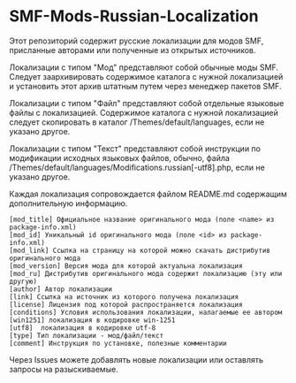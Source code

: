 # SMF-Mods-Russian-Localization

Этот репозиторий содержит русские локализации для модов SMF, присланные авторами или полученные из открытых источников.

Локализации с типом "Мод" представляют собой обычные моды SMF. Следует заархивировать содержимое каталога с нужной локализацией и установить этот архив штатным путем через менеджер пакетов SMF.

Локализации с типом "Файл" представляют собой отдельные языковые файлы с локализацией. Содержимое каталога с нужной локализацией следует скопировать в каталог /Themes/default/languages, если не указано другое.

Локализации с типом "Текст" представляют собой инструкции по модификации исходных языковых файлов, обычно, файла /Themes/default/languages/Modifications.russian[-utf8].php, если не указано другое.

Каждая локализация сопровождается файлом README.md содержащим дополнительную информацию.
````
[mod_title] Официальное название оригинального мода (поле <name> из package-info.xml)
[mod_id] Уникальный id оригинального мода (поле <id> из package-info.xml)
[mod_link] Ссылка на страницу на которой можно скачать дистрибутив оригинального мода
[mod_version] Версия мода для которой актуальна локализация
[mod_ru] Дистрибутив оригинального мода содержит локализацию (эту или другую)
[author] Автор локализации
[link] Ссылка на источник из которого получена локализация
[license] Лицензия под которой распространяется локализация
[conditions] Условия использования локализации, налагаемые ее автором
[win1251] локализация в кодировке win-1251
[utf8]  локализация в кодировке utf-8
[type] Тип локализации - мод/файл/текст
[comment] Инструкция по установке, полезные комментарии
````

Через Issues можете добавлять новые локализации или оставлять запросы на разыскиваемые.